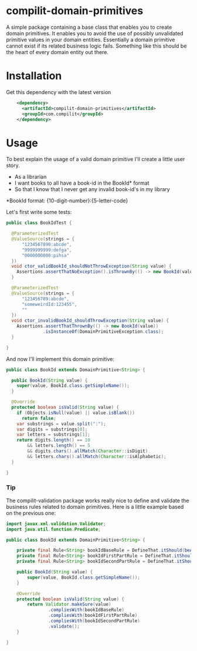 # compilit-domain-primitives
A simple package containing a base class that enables you to create domain primitives.
It enables you to avoid the use of possibly unvalidated primitive values in your domain entities. Essentially a domain primitive cannot exist if its related business logic fails.
Something like this should be the heart of every domain entity out there.

# Installation

Get this dependency with the latest version
```xml
    <dependency>
      <artifactId>compilit-domain-primitives</artifactId>
      <groupId>com.compilit</groupId>
    </dependency>
```
# Usage

To best explain the usage of a valid domain primitive I'll create a little user story.

- As a librarian
- I want books to all have a book-id in the BookId* format
- So that I know that I never get any invalid book-id's in my library

*BookId format: {10-digit-number}:{5-letter-code}

Let's first write some tests:
```java
public class BookIdTest {

  @ParameterizedTest
  @ValueSource(strings = {
      "1234567890:abcde",
      "9999999999:defga",
      "0000000000:pihsa"
  })
  void ctor_validBookId_shouldNotThrowException(String value) {
    Assertions.assertThatNoException().isThrownBy(() -> new BookId(value));
  }

  @ParameterizedTest
  @ValueSource(strings = {
      "123456789:abcde",
      "someweirdId:123455",
      ""
  })
  void ctor_invalidBookId_shouldThrowException(String value) {
    Assertions.assertThatThrownBy(() -> new BookId(value))
              .isInstanceOf(DomainPrimitiveException.class);
  }

}
```

And now I'll implement this domain primitive:
```java
public class BookId extends DomainPrimitive<String> {

  public BookId(String value) {
    super(value, BookId.class.getSimpleName());
  }

  @Override
  protected boolean isValid(String value) {
    if (Objects.isNull(value) || value.isBlank())
      return false;  
    var substrings = value.split(":");
    var digits = substrings[0];
    var letters = substrings[1];
    return digits.length() == 10
        && letters.length() == 5
        && digits.chars().allMatch(Character::isDigit)
        && letters.chars().allMatch(Character::isAlphabetic);
  }

}
```
### Tip
The compilit-validation package works really nice to define and validate the business rules related to domain primitives. Here is a little example based on the previous one:

```java
import javax.xml.validation.Validator;
import java.util.function.Predicate;

public class BookId extends DomainPrimitive<String> {

    private final Rule<String> bookIdBaseRule = DefineThat.itShould(beAStringWithLength(16).containing(":"));
    private final Rule<String> bookIdFirstPartRule = DefineThat.itShould(beNumeric(10));
    private final Rule<String> bookIdSecondPartRule = DefineThat.itShould(beAlphabetic(5));

    public BookId(String value) {
        super(value, BookId.class.getSimpleName());
    }

    @Override
    protected boolean isValid(String value) {
        return Validator.makeSure(value)
                .compliesWith(bookIdBaseRule)
                .compliesWith(bookIdFirstPartRule)
                .compliesWith(bookIdSecondPartRule)
                .validate();
    }

}
```


